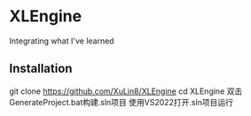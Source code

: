 # XLEngine
Integrating what I've learned

## Installation
git clone https://github.com/XuLin8/XLEngine 
cd XLEngine
双击GenerateProject.bat构建.sln项目
使用VS2022打开.sln项目运行